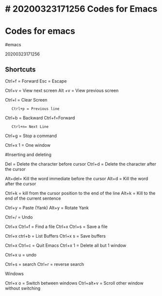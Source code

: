 # \# 20200323171256 Codes for Emacs

# Codes for emacs

\#emacs 

20200323171256

## Shortcuts

Ctrl+f = Forward Esc = Escape

Ctrl+v = View next screen Alt +v = View previous screen

Ctrl+l = Clear Screen

       Ctrl+p = Previous line

Ctrl+b = Backward Ctrl+f=Forward

       Ctrl+n= Next Line

Ctrl+g = Stop a command

Ctrl+x 1 = One window

\#Inserting and deleting

Del = Delete the character before cursor Ctrl+d = Delete the character after the cursor

Alt+del= Kill the word immediate before the cursor Alt+d = Kill the word after the cursor

Ctrl+k = kill from the cursor position to the end of the line Alt+k = Kill to the end of the current sentence

Ctrl+y = Paste (Yank) Alt+y = Rotate Yank

Ctrl+/ = Undo

Ctrl+x Ctrl+f = Find a file Ctrl+x Ctrl+s = Save a file

Ctrl+x ctrl+b = List Buffers Ctrl+x s = Save buffers

Ctrl+x Ctrl+c = Quit Emacs Ctrl+x 1 = Delete all but 1 window

Ctrl+x u = undo

Ctrl+s = search Ctrl+r = reverse search

Windows

Ctrl+x o = Switch between windows Ctrl+alt+v = Scroll other window without switching
